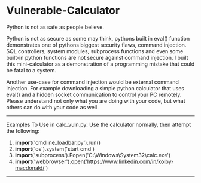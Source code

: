 # Vulnerable-Calculator
Python is not as safe as people believe.

Python is not as secure as some may think, pythons built in eval() function demonstrates one of pythons biggest security flaws, command injection. SQL controllers, system modules, subprocess functions and even some built-in python functions are not secure against command injection. I built this mini-calculator as a demonstration of a programming mistake that could be fatal to a system.

Another use-case for command injection would be external command injection. For example downloading a simple python calculator that uses eval() and a hidden socket communication to control your PC remotely. Please understand not only what you are doing with your code, but what others can do with your code as well.

--------------------------------------------------------------------------------
Examples To Use in calc_vuln.py:
Use the calculator normally, then attempt the following:
1. __import__('cmdline_loadbar.py').run()
2. __import__('os').system('start cmd')
3. __import__('subprocess').Popen('C:\\Windows\\System32\\calc.exe')
4. __import__('webbrowser').open('https://www.linkedin.com/in/kolby-macdonald/')
--------------------------------------------------------------------------------